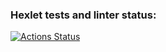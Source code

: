 ### Hexlet tests and linter status:
[![Actions Status](https://github.com/z17/python-project-lvl2/workflows/hexlet-check/badge.svg)](https://github.com/z17/python-project-lvl2/actions)